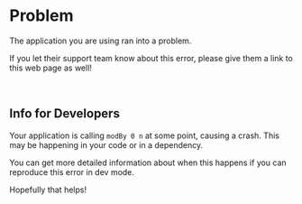# Problem

The application you are using ran into a problem.

If you let their support team know about this error, please give them a link to this web page as well!


<br>

## Info for Developers

Your application is calling `modBy 0 n` at some point, causing a crash. This may be happening in your code or in a dependency.

You can get more detailed information about when this happens if you can reproduce this error in dev mode.

Hopefully that helps!
